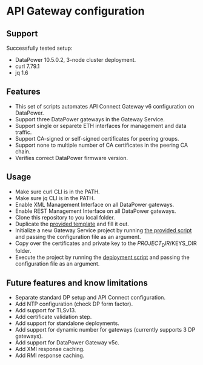 # API Gateway configuration

## Support

Successfully tested setup:

- DataPower 10.5.0.2, 3-node cluster deployment.
- curl 7.79.1
- jq 1.6

## Features

- This set of scripts automates API Connect Gateway v6 configuration on DataPower.
- Support three DataPower gateways in the Gateway Service.
- Support single or separete ETH interfaces for management and data traffic.
- Support CA-signed or self-signed certificates for peering groups.
- Support none to multiple number of CA certificates in the peering CA chain.
- Verifies correct DataPower firmware version.

## Usage

- Make sure curl CLI is in the PATH.
- Make sure jq CLI is in the PATH.
- Enable XML Management Interface on all DataPower gateways.
- Enable REST Management Interface on all DataPower gateways.
- Clone this repository to you local folder.
- Duplicate the [provided template](00-project-template.conf) and fill it out.
- Initialize a new Gateway Service project by running [the provided script](01-init-dp.sh) and passing the configuration file as an argument.
- Copy over the certificates and private key to the $PROJECT_DIR/$KEYS_DIR folder.
- Execute the project by running the [deployment script](02-deploy-dp.sh) and passing the configuration file as an argument.

## Future features and know limitations

- Separate standard DP setup and API Connect configuration.
- Add NTP configuration (check DP form factor).
- Add support for TLSv13.
- Add certificate validation step.
- Add support for standalone deployments.
- Add support for dynamic number for gateways (currently supports 3 DP gateways).
- Add support for DataPower Gateway v5c.
- Add XMI response caching.
- Add RMI response caching.
